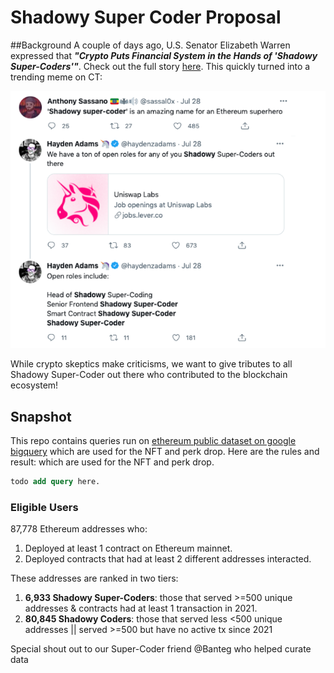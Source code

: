 # Shadowy Super Coder Proposal
##Background
A couple of days ago, U.S. Senator Elizabeth Warren expressed that _**"Crypto Puts Financial System in the Hands of 
'Shadowy Super-Coders'"**_. 
Check out the full story [here](https://decrypt.co/76997/elizabeth-warren-crypto-big-banks-shadowy-super-coders). 
This quickly turned into a trending meme on CT:

![img_1.png](img_1.png)

While crypto skeptics make criticisms, we want to give tributes to all Shadowy Super-Coder out there who contributed to
the blockchain ecosystem!

## Snapshot
This repo contains queries run on [ethereum public dataset on google bigquery](https://bigquery.cloud.google.com/dataset/bigquery-public-data:crypto_ethereum)
which are used for the NFT and perk drop. Here are the rules and result:
which are used for the NFT and perk drop.
```sql
todo add query here.
```

### Eligible Users
87,778 Ethereum addresses who:
1. Deployed at least 1 contract on Ethereum mainnet.
2. Deployed contracts that had at least 2 different addresses interacted.

These addresses are ranked in two tiers:

1. **6,933 Shadowy Super-Coders**: those that served >=500 unique addresses & contracts had at least 1 transaction in 2021.
2. **80,845 Shadowy Coders**: those that served less <500 unique addresses || served >=500 but have no active tx since 2021

Special shout out to our Super-Coder friend @Banteg who helped curate data

[comment]: <> (there are ~200k addresses that deployed contract on ethereum mainnet, and we added the following requirements on top:)

[comment]: <> (1. filtered out addresses whose contract creation transactions all failed)

[comment]: <> (2. filtered out addresses whose contracts had a total of 0 or 1 unique address that interacted)

[comment]: <> (3. filtered out addresses whose contracts did not have any transaction in 2021)

[comment]: <> (After filtering, there are 38,534 addresses left, and we used # of unique addresses that interacted to rank them in 2 tiers:)

[comment]: <> (1. 6926 shadowy super coder: those that served >=500 unique addresses)

[comment]: <> (2. 31,608 shadowy coder: those that served less <500 unique addresses )

[comment]: <> (num of contracts deployed turned out not to be a good indicator since many addresses that deployed a lot of contracts were deploying spam tokens.)


